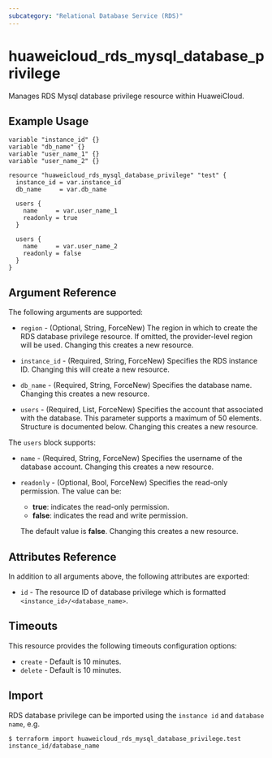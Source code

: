 ```yaml
---
subcategory: "Relational Database Service (RDS)"
---
```


# huaweicloud_rds_mysql_database_privilege

Manages RDS Mysql database privilege resource within HuaweiCloud.

## Example Usage

```hcl
variable "instance_id" {}
variable "db_name" {}
variable "user_name_1" {}
variable "user_name_2" {}

resource "huaweicloud_rds_mysql_database_privilege" "test" {
  instance_id = var.instance_id
  db_name     = var.db_name

  users {
    name     = var.user_name_1
    readonly = true
  }

  users {
    name     = var.user_name_2
    readonly = false
  }
}
```

## Argument Reference

The following arguments are supported:

* `region` - (Optional, String, ForceNew) The region in which to create the RDS database privilege resource. If omitted,
  the provider-level region will be used. Changing this creates a new resource.

* `instance_id` - (Required, String, ForceNew) Specifies the RDS instance ID. Changing this will create a new resource.

* `db_name` - (Required, String, ForceNew) Specifies the database name. Changing this creates a new resource.

* `users` - (Required, List, ForceNew) Specifies the account that associated with the database. This parameter supports
  a maximum of 50 elements. Structure is documented below. Changing this creates a new resource.

The `users` block supports:

* `name` - (Required, String, ForceNew) Specifies the username of the database account. Changing this creates a new resource.

* `readonly` - (Optional, Bool, ForceNew) Specifies the read-only permission. The value can be:
  + **true**: indicates the read-only permission.
  + **false**: indicates the read and write permission.

  The default value is **false**. Changing this creates a new resource.

## Attributes Reference

In addition to all arguments above, the following attributes are exported:

* `id` - The resource ID of database privilege which is formatted `<instance_id>/<database_name>`.

## Timeouts

This resource provides the following timeouts configuration options:

* `create` - Default is 10 minutes.
* `delete` - Default is 10 minutes.

## Import

RDS database privilege can be imported using the `instance id` and `database name`, e.g.

```
$ terraform import huaweicloud_rds_mysql_database_privilege.test instance_id/database_name
```
